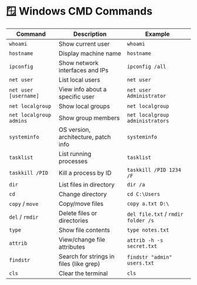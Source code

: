 # 🪟 Windows CMD Commands 
| Command                 | Description                             | Example                            |
| ----------------------- | --------------------------------------- | ---------------------------------- |
| `whoami`                | Show current user                       | `whoami`                           |
| `hostname`              | Display machine name                    | `hostname`                         |
| `ipconfig`              | Show network interfaces and IPs         | `ipconfig /all`                    |
| `net user`              | List local users                        | `net user`                         |
| `net user [username]`   | View info about a specific user         | `net user Administrator`           |
| `net localgroup`        | Show local groups                       | `net localgroup`                   |
| `net localgroup admins` | Show group members                      | `net localgroup administrators`    |
| `systeminfo`            | OS version, architecture, patch info    | `systeminfo`                       |
| `tasklist`              | List running processes                  | `tasklist`                         |
| `taskkill /PID`         | Kill a process by ID                    | `taskkill /PID 1234 /F`            |
| `dir`                   | List files in directory                 | `dir /a`                           |
| `cd`                    | Change directory                        | `cd C:\Users`                      |
| `copy` / `move`         | Copy/move files                         | `copy a.txt D:\`                   |
| `del` / `rmdir`         | Delete files or directories             | `del file.txt` / `rmdir folder /s` |
| `type`                  | Show file contents                      | `type notes.txt`                   |
| `attrib`                | View/change file attributes             | `attrib -h -s secret.txt`          |
| `findstr`               | Search for strings in files (like grep) | `findstr "admin" users.txt`        |
| `cls`                   | Clear the terminal                      | `cls`                              |
